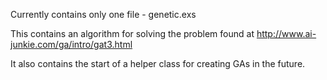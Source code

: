 Currently contains only one file - genetic.exs

This contains an algorithm for solving the problem found at http://www.ai-junkie.com/ga/intro/gat3.html

It also contains the start of a helper class for creating GAs in the future.